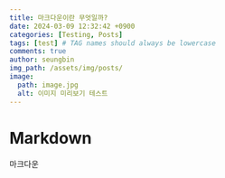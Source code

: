```yaml
---
title: 마크다운이란 무엇일까?
date: 2024-03-09 12:32:42 +0900
categories: [Testing, Posts]
tags: [test] # TAG names should always be lowercase
comments: true
author: seungbin
img_path: /assets/img/posts/
image:
  path: image.jpg
  alt: 이미지 미리보기 테스트
---
```


# Markdown

마크다운
